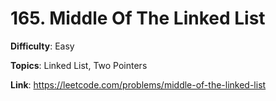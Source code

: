 # 165. Middle Of The Linked List

**Difficulty**: Easy

**Topics**: Linked List, Two Pointers

**Link**: https://leetcode.com/problems/middle-of-the-linked-list
